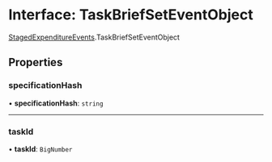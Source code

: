 # Interface: TaskBriefSetEventObject

[StagedExpenditureEvents](../modules/StagedExpenditureEvents.md).TaskBriefSetEventObject

## Properties

### specificationHash

• **specificationHash**: `string`

___

### taskId

• **taskId**: `BigNumber`
